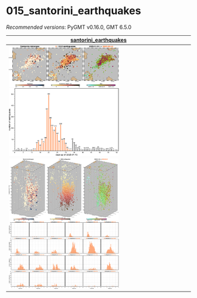 # 015_santorini_earthquakes

_Recommended versions_: PyGMT v0.16.0, GMT 6.5.0

| **[santorini_earthquakes](https://github.com/yvonnefroehlich/GMT_PyGMT_plotting/tree/main/‎015_santorini_eqs_2025/santorini_earthquakes.py)** |
| --- |
| <img src="https://github.com/yvonnefroehlich/gmt-pygmt-plotting/blob/add-santorin/015_santorini_earthquakes/02_out_figs/2d_santorini_earthquakes_2025-03-15.png" width="300"> <img src="https://github.com/yvonnefroehlich/gmt-pygmt-plotting/blob/add-santorin/015_santorini_earthquakes/02_out_figs/histo_santorini_earthquakes_per_day.png" width="300"> |
| <img src="https://github.com/yvonnefroehlich/gmt-pygmt-plotting/blob/add-santorin/015_santorini_earthquakes/02_out_figs/3d_santorini_earthquakes_2025-03-15.png" width="300"> <img src="https://github.com/yvonnefroehlich/gmt-pygmt-plotting/blob/add-santorin/015_santorini_earthquakes/02_out_figs/histo_santorini_magnitude_per_day.png" width="300"> |
